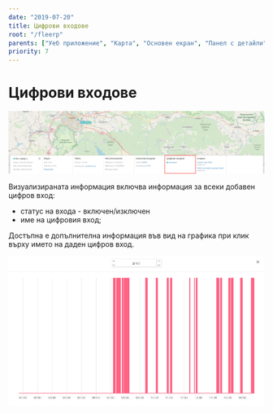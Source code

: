 ```yaml
---
date: "2019-07-20"
title: Цифрови входове
root: "/fleerp"
parents: ["Уеб приложение", "Карта", "Основен екран", "Панел с детайли"]
priority: 7
---
```


# Цифрови входове

![DigitalInputsWidget](digital-inputs-widget-bg.png)

Визуализираната информация включва информация за всеки добавен цифров вход:
- статус на входа - включен/изключен
- име на цифровия вход;

Достъпна е допълнителна информация във вид на графика при клик върху името на даден цифров вход.

![Chart](chart-bg.png)
